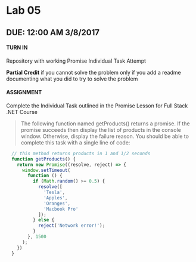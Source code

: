 # Lab 05

## DUE: 12:00 AM 3/8/2017

#### TURN IN
Repository with working Promise Individual Task Attempt

**Partial Credit** if you cannot solve the problem only if you add a readme documenting what you did to try to solve the problem

#### ASSIGNMENT
Complete the Individual Task outlined in the Promise Lesson for Full Stack .NET Course

> The following function named getProducts() returns a promise. If the promise succeeds then display the list of products in the console window. Otherwise, display the failure reason. You should be able to complete this task with a single line of code:

```JavaScript
  // this method returns products in 1 and 1/2 seconds
  function getProducts() {
    return new Promise((resolve, reject) => {
      window.setTimeout(
        function () {
          if (Math.random() >= 0.5) {
            resolve([
              'Tesla',
              'Apples',
              'Oranges',
              'Macbook Pro'
            ]);
          } else {
            reject('Network error!');
          }
        }, 1500
      );
    })
  }
```